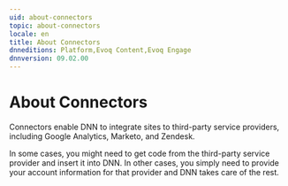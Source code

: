 ```yaml
---
uid: about-connectors
topic: about-connectors
locale: en
title: About Connectors
dnneditions: Platform,Evoq Content,Evoq Engage
dnnversion: 09.02.00
---
```


# About Connectors

Connectors enable DNN to integrate sites to third-party service providers, including Google Analytics, Marketo, and Zendesk.

In some cases, you might need to get code from the third-party service provider and insert it into DNN. In other cases, you simply need to provide your account information for that provider and DNN takes care of the rest.